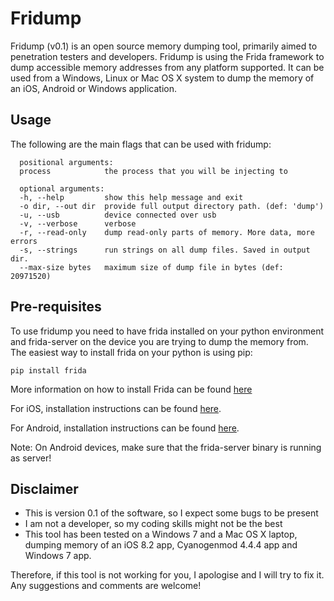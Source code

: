 # Fridump
Fridump (v0.1) is an open source memory dumping tool, primarily aimed to penetration testers and developers. Fridump is using the Frida framework to dump accessible memory addresses from any platform supported. It can be used from a Windows, Linux or Mac OS X system to dump the memory of an iOS, Android or Windows application.

Usage
---
The following are the main flags that can be used with fridump:

      positional arguments:
      process            the process that you will be injecting to

      optional arguments:
      -h, --help         show this help message and exit
      -o dir, --out dir  provide full output directory path. (def: 'dump')
      -u, --usb          device connected over usb
      -v, --verbose      verbose
      -r, --read-only    dump read-only parts of memory. More data, more errors
      -s, --strings      run strings on all dump files. Saved in output dir.
      --max-size bytes   maximum size of dump file in bytes (def: 20971520)

Pre-requisites
---
To use fridump you need to have frida installed on your python environment and frida-server on the device you are trying to dump the memory from.
The easiest way to install frida on your python is using pip:

    pip install frida
    
More information on how to install Frida can be found [here](http://www.frida.re/docs/installation/)

For iOS, installation instructions can be found [here](http://www.frida.re/docs/ios/).

For Android, installation instructions can be found [here](http://www.frida.re/docs/android/).

Note: On Android devices, make sure that the frida-server binary is running as server!

Disclaimer
---
* This is version 0.1 of the software, so I expect some bugs to be present
* I am not a developer, so my coding skills might not be the best
* This tool has been tested on a Windows 7 and a Mac OS X laptop, dumping memory of an iOS 8.2 app, Cyanogenmod 4.4.4 app and Windows 7 app.
 
Therefore, if this tool is not working for you, I apologise and I will try to fix it. Any suggestions and comments are welcome!
